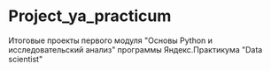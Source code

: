 # Project_ya_practicum
Итоговые проекты первого модуля "Основы Python и исследовательский анализ" программы Яндекс.Практикума "Data scientist"
